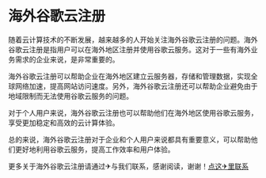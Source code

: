 # 海外谷歌云注册

随着云计算技术的不断发展，越来越多的人开始关注海外谷歌云注册的问题。海外谷歌云注册是指用户可以在海外地区注册并使用谷歌云服务。这对于一些有海外业务需求的企业来说，是非常重要的。

海外谷歌云注册可以帮助企业在海外地区建立云服务器，存储和管理数据，实现全球网络加速，提高网站访问速度。另外，海外谷歌云注册还可以帮助企业避免由于地域限制而无法使用谷歌云服务的问题。

对于个人用户来说，海外谷歌云注册也可以帮助他们在海外地区使用谷歌云服务，享受更加稳定和高效的云计算体验。

总的来说，海外谷歌云注册对于企业和个人用户来说都具有重要意义，可以帮助他们更好地利用谷歌云服务，提高工作效率和用户体验。

更多关于海外谷歌云注册请通过✈与我们联系，感谢阅读，谢谢！[点这✈里联系](https://w.k02.cc)